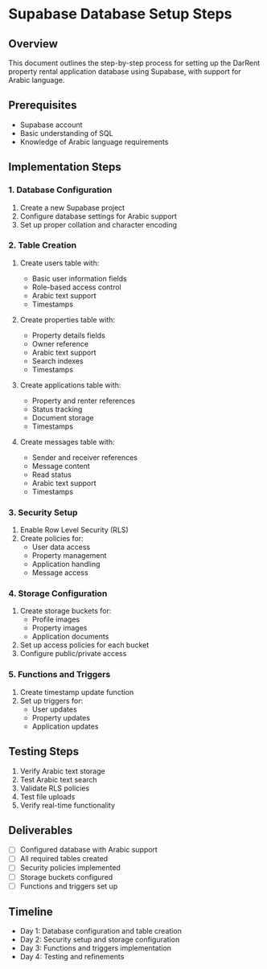 # Supabase Database Setup Steps

## Overview
This document outlines the step-by-step process for setting up the DarRent property rental application database using Supabase, with support for Arabic language.

## Prerequisites
- Supabase account
- Basic understanding of SQL
- Knowledge of Arabic language requirements

## Implementation Steps

### 1. Database Configuration
1. Create a new Supabase project
2. Configure database settings for Arabic support
3. Set up proper collation and character encoding

### 2. Table Creation
1. Create users table with:
   - Basic user information fields
   - Role-based access control
   - Arabic text support
   - Timestamps

2. Create properties table with:
   - Property details fields
   - Owner reference
   - Arabic text support
   - Search indexes
   - Timestamps

3. Create applications table with:
   - Property and renter references
   - Status tracking
   - Document storage
   - Timestamps

4. Create messages table with:
   - Sender and receiver references
   - Message content
   - Read status
   - Arabic text support
   - Timestamps

### 3. Security Setup
1. Enable Row Level Security (RLS)
2. Create policies for:
   - User data access
   - Property management
   - Application handling
   - Message access

### 4. Storage Configuration
1. Create storage buckets for:
   - Profile images
   - Property images
   - Application documents
2. Set up access policies for each bucket
3. Configure public/private access

### 5. Functions and Triggers
1. Create timestamp update function
2. Set up triggers for:
   - User updates
   - Property updates
   - Application updates

## Testing Steps
1. Verify Arabic text storage
2. Test Arabic text search
3. Validate RLS policies
4. Test file uploads
5. Verify real-time functionality

## Deliverables
- [ ] Configured database with Arabic support
- [ ] All required tables created
- [ ] Security policies implemented
- [ ] Storage buckets configured
- [ ] Functions and triggers set up

## Timeline
- Day 1: Database configuration and table creation
- Day 2: Security setup and storage configuration
- Day 3: Functions and triggers implementation
- Day 4: Testing and refinements 